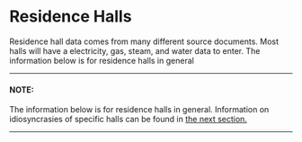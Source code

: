 # Residence Halls
Residence hall data comes from many different source documents. Most halls will have a electricity, gas, steam, and water data to enter. The information below is for residence halls in general

---

#### NOTE:
The information below is for residence halls in general. Information on idiosyncrasies of specific halls can be found in [the next section.]()

---

